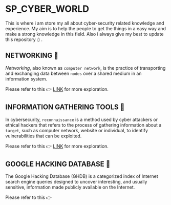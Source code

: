 # SP_CYBER_WORLD
This is where i am store my all about cyber-security related knowledge and experience. My aim is to help the people to get the things in a easy way and make a strong knowledge in this field. Also i always give my best to update this repository :) . 

## NETWORKING :open_book: 
*Networking*, also known as `computer network`, is the practice of transporting and exchanging data between `nodes` over a shared medium in an information system.

Please refer to this :point_right: [LINK](https://github.com/sumansupanda/SP_CYBER_WORLD/blob/main/CYBER-SECURITY/Networking.md "click for further exploration") for more exploration.

## INFORMATION GATHERING TOOLS :open_book:
In cybersecurity, `reconnaissance` is a method used by cyber attackers or ethical hackers that refers to the process of gathering information about a `target`, such as computer network, website or individual, to identify vulnerabilities that can be exploited.

Please refer to this :point_right: [LINK](https://github.com/sumansupanda/SP_CYBER_WORLD/blob/main/CYBER-SECURITY/Information_Gathering.md "click for further exploration") for more exploration.

## GOOGLE HACKING DATABASE :open_book:

The Google Hacking Database (GHDB) is a categorized index of Internet search engine queries designed to uncover interesting, and usually sensitive, information made publicly available on the Internet.

Please refer to this :point_right:
